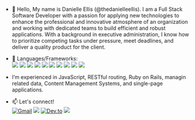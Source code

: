 - 👋 Hello, My name is Danielle Ellis (@thedanielleellis). I am a Full Stack Software Developer with a passion for applying new technologies to enhance the professional and innovative atmosphere of an organization and working with dedicated teams to build efficient and robust applications. With a background in executive administration, I know how to prioritize competing tasks under pressure, meet deadlines, and deliver a quality product for the client.
- 🌱 Languages/Frameworks: <br>
<img src="https://img.shields.io/badge/JavaScript-F7DF1E?style=for-the-badge&logo=javascript&logoColor=black">                                     <img src="https://img.shields.io/badge/Ruby-CC342D?style=for-the-badge&logo=ruby&logoColor=white">                                                <img src="https://img.shields.io/badge/Ruby_on_Rails-CC0000?style=for-the-badge&logo=ruby-on-rails&logoColor=white">                             <img src="https://img.shields.io/badge/HTML-239120?style=for-the-badge&logo=html5&logoColor=white">                                               <img src="https://img.shields.io/badge/CSS-239120?&style=for-the-badge&logo=css3&logoColor=white">                                                <img src="https://img.shields.io/badge/PostgreSQL-316192?style=for-the-badge&logo=postgresql&logoColor=white">                                    <img src="https://img.shields.io/badge/Node.js-339933?style=for-the-badge&logo=nodedotjs&logoColor=white">                                        <img src="https://img.shields.io/badge/React-20232A?style=for-the-badge&logo=react&logoColor=61DAFB">                                             <img src="https://img.shields.io/badge/Redux-593D88?style=for-the-badge&logo=redux&logoColor=white">                                              <img src="https://img.shields.io/badge/Bootstrap-563D7C?style=for-the-badge&logo=bootstrap&logoColor=white">

- I’m experienced in JavaScript, RESTful routing, Ruby on Rails, managin related data, Content Management Systems, and single-page applications. 

- 📫 Let's connect! <br>
<a href="mailto:thedanielleellis@gmail.com"><img src="https://img.shields.io/badge/Gmail-D14836?style=for-the-badge&amp;logo=gmail&amp;logoColor=white" alt="Gmail" style="max-width:100%;"></a> 
<a href="https://www.linkedin.com/in/daniellerichardson1/" rel="nofollow"><img src="https://img.shields.io/badge/linkedin-%230077B5.svg?&amp;style=for-the-badge&amp;logo=linkedin&amp;logoColor=white" style="max-width:100%;"></a>
<a href="https://dev.to/thedanielleellis/" rel="nofollow"><img src="https://img.shields.io/badge/dev.to-0A0A0A?style=for-the-badge&logo=devdotto&logoColor=white" alt="Dev.to" data-canonical-src="https://img.shields.io/badge/dev.to-0A0A0A?style=for-the-badge&logo=devdotto&logoColor=white" style="max-width:100%;"></a>
<a href="https://twitter.com/_codedani" rel="nofollow"><img src="https://img.shields.io/badge/Twitter-1DA1F2?style=for-the-badge&amp;logo=twitter&amp;logoColor=white" style="max-width:100%;"></a>

<!---
thedanielleellis/thedanielleellis is a ✨ special ✨ repository because its `README.md` (this file) appears on your GitHub profile.
You can click the Preview link to take a look at your changes.
--->
